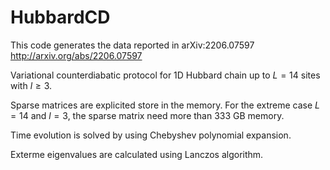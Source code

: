 # HubbardCD

This code generates the data reported in arXiv:2206.07597 http://arxiv.org/abs/2206.07597

Variational counterdiabatic protocol for 1D Hubbard chain up to $L = 14$ sites with $l \geqslant 3$.

Sparse matrices are explicited store in the memory. For the extreme case $L = 14$ and $l = 3$, the sparse matrix need more than 333 GB memory.

Time evolution is solved by using Chebyshev polynomial expansion.

Exterme eigenvalues are calculated using Lanczos algorithm.

